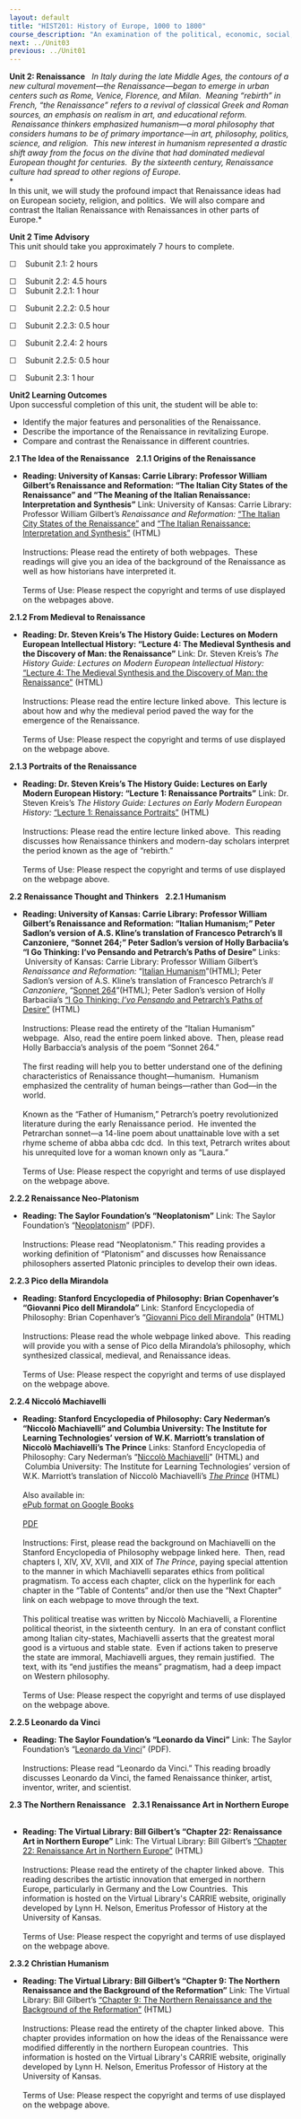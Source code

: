 ```yaml
---
layout: default
title: "HIST201: History of Europe, 1000 to 1800"
course_description: "An examination of the political, economic, social, religious, and intellectual history of Europe from the Middle Ages to the 18th century revolutions, with particular emphasis on primary-source interpretation."
next: ../Unit03
previous: ../Unit01
---
```

**Unit 2: Renaissance** <span id="2"></span> 
*In Italy during the late Middle Ages, the contours of a new cultural
movement—the Renaissance—began to emerge in urban centers such as Rome,
Venice, Florence, and Milan.  Meaning “rebirth” in French, “the
Renaissance” refers to a revival of classical Greek and Roman sources,
an emphasis on realism in art, and educational reform.  Renaissance
thinkers emphasized humanism—a moral philosophy that considers humans to
be of primary importance—in art, philosophy, politics, science, and
religion.  This new interest in humanism represented a drastic shift
away from the focus on the divine that had dominated medieval European
thought for centuries.  By the sixteenth century, Renaissance culture
had spread to other regions of Europe.*  
 *     
 In this unit, we will study the profound impact that Renaissance ideas
had on European society, religion, and politics.  We will also compare
and contrast the Italian Renaissance with Renaissances in other parts of
Europe.*

**Unit 2 Time Advisory**  
This unit should take you approximately 7 hours to complete.  
  
 ☐    Subunit 2.1: 2 hours  
  
 ☐    Subunit 2.2: 4.5 hours  
<span id="cke_bm_599S" style="display: none; "> </span><span
id="cke_bm_600S" style="display: none; "> </span><span id="cke_bm_601S"
style="display: none; "> </span>☐    Subunit 2.2.1: 1 hour  
 <span id="cke_bm_600E" style="display: none; "> </span><span
id="cke_bm_599E" style="display: none; "> </span>

☐    Subunit 2.2.2: 0.5 hour

☐    Subunit 2.2.3: 0.5 hour

☐    Subunit 2.2.4: 2 hours

☐    Subunit 2.2.5: 0.5 hour  
 <span id="cke_bm_601E" style="display: none; "> </span>

☐    Subunit 2.3: 1 hour

**Unit2 Learning Outcomes**  
Upon successful completion of this unit, the student will be able to:

-   Identify the major features and personalities of the Renaissance.
-   Describe the importance of the Renaissance in revitalizing Europe.
-   Compare and contrast the Renaissance in different countries.

**2.1 The Idea of the Renaissance** <span id="2.1"></span> 
**2.1.1 Origins of the Renaissance** <span id="2.1.1"></span> 
-   **Reading: University of Kansas: Carrie Library: Professor William
    Gilbert’s Renaissance and Reformation: “The Italian City States of
    the Renaissance” and “The Meaning of the Italian Renaissance:
    Interpretation and Synthesis”**
    Link: University of Kansas: Carrie Library: Professor William
    Gilbert’s *Renaissance and Reformation:* [“The Italian City States
    of the
    Renaissance”](http://vlib.iue.it/carrie/texts/carrie_books/gilbert/03.html)
    and [“The Italian Renaissance: Interpretation and
    Synthesis”](http://vlib.iue.it/carrie/texts/carrie_books/gilbert/08.html)
    (HTML)  
        
     Instructions: Please read the entirety of both webpages.  These
    readings will give you an idea of the background of the Renaissance
    as well as how historians have interpreted it.  
        
     Terms of Use: Please respect the copyright and terms of use
    displayed on the webpages above.

**2.1.2 From Medieval to Renaissance** <span id="2.1.2"></span> 
-   **Reading: Dr. Steven Kreis’s The History Guide: Lectures on Modern
    European Intellectual History: “Lecture 4: The Medieval Synthesis
    and the Discovery of Man: the Renaissance”**
    Link: Dr. Steven Kreis’s *The History Guide: Lectures on Modern
    European Intellectual History:* [“Lecture 4: The Medieval Synthesis
    and the Discovery of Man: the
    Renaissance”](http://www.historyguide.org/intellect/lecture4a.html) (HTML)  
        
     Instructions: Please read the entire lecture linked above.  This
    lecture is about how and why the medieval period paved the way for
    the emergence of the Renaissance.    
        
     Terms of Use: Please respect the copyright and terms of use
    displayed on the webpage above.

**2.1.3 Portraits of the Renaissance** <span id="2.1.3"></span> 
-   **Reading: Dr. Steven Kreis’s The History Guide: Lectures on Early
    Modern European History: “Lecture 1: Renaissance Portraits”**
    Link: Dr. Steven Kreis’s *The History Guide: Lectures on Early
    Modern European History:* [“Lecture 1: Renaissance
    Portraits”](http://www.historyguide.org/earlymod/lecture1c.html)
    (HTML)  
        
     Instructions: Please read the entire lecture linked above.  This
    reading discusses how Renaissance thinkers and modern-day scholars
    interpret the period known as the age of “rebirth.”    
        
     Terms of Use: Please respect the copyright and terms of use
    displayed on the webpage above.

**2.2 Renaissance Thought and Thinkers** <span id="2.2"></span> 
**2.2.1 Humanism** <span id="2.2.1"></span> 
-   **Reading: University of Kansas: Carrie Library: Professor William
    Gilbert’s Renaissance and Reformation: “Italian Humanism;” Peter
    Sadlon’s version of A.S. Kline’s translation of Francesco Petrarch’s
    Il Canzoniere, “Sonnet 264;” Peter Sadlon’s version of Holly
    Barbaciia’s “I Go Thinking: I’vo Pensando and Petrarch’s Paths of
    Desire”**
    Links:  University of Kansas: Carrie Library: Professor William
    Gilbert’s *Renaissance and Reformation:* “[Italian
    Humanism](http://vlib.iue.it/carrie/texts/carrie_books/gilbert/05.html)”(HTML);
    Peter Sadlon’s version of A.S. Kline’s translation of Francesco
    Petrarch’s *Il Canzoniere*, “[Sonnet
    264](http://petrarch.petersadlon.com/canzoniere.html?poem=264)”(HTML);
    Peter Sadlon’s version of Holly Barbaciia’s [“I Go Thinking: *I’vo
    Pensando* and Petrarch’s Paths of
    Desire”](http://petrarch.petersadlon.com/submissions/Barbaccia.html)
    (HTML)  
        
     Instructions: Please read the entirety of the “Italian Humanism”
    webpage.  Also, read the entire poem linked above.  Then, please
    read Holly Barbaccia’s analysis of the poem “Sonnet 264.”  
        
     The first reading will help you to better understand one of the
    defining characteristics of Renaissance thought—humanism.  Humanism
    emphasized the centrality of human beings—rather than God—in the
    world.    
        
     Known as the “Father of Humanism,” Petrarch’s poetry revolutionized
    literature during the early Renaissance period.  He invented the
    Petrarchan sonnet—a 14-line poem about unattainable love with a set
    rhyme scheme of abba abba cdc dcd.  In this text, Petrarch writes
    about his unrequited love for a woman known only as “Laura.”  
        
     Terms of Use: Please respect the copyright and terms of use
    displayed on the webpage above.

**2.2.2 Renaissance Neo-Platonism** <span id="2.2.2"></span> 
-   **Reading: The Saylor Foundation’s “Neoplatonism”**
    Link: The Saylor Foundation’s
    “[Neoplatonism](http://www.saylor.org/site/wp-content/uploads/2012/10/HIST201-2.2.2-Neoplatonism-FINAL1.pdf)”
    (PDF).  
        
     Instructions: Please read “Neoplatonism.” This reading provides a
    working definition of “Platonism” and discusses how Renaissance
    philosophers asserted Platonic principles to develop their own
    ideas.

**2.2.3 Pico della Mirandola** <span id="2.2.3"></span> 
-   **Reading: Stanford Encyclopedia of Philosophy: Brian Copenhaver’s
    “Giovanni Pico dell Mirandola”**
    Link: Stanford Encyclopedia of Philosophy: Brian Copenhaver’s
    “[Giovanni Pico dell
    Mirandola](http://plato.stanford.edu/entries/pico-della-mirandola)”
    (HTML)  
        
     Instructions: Please read the whole webpage linked above.  This
    reading will provide you with a sense of Pico della Mirandola’s
    philosophy, which synthesized classical, medieval, and Renaissance
    ideas.  
        
     Terms of Use: Please respect the copyright and terms of use
    displayed on the webpage above.

**2.2.4 Niccoló Machiavelli** <span id="2.2.4"></span> 
-   **Reading: Stanford Encyclopedia of Philosophy: Cary Nederman’s
    “Niccolò Machiavelli” and Columbia University: The Institute for
    Learning Technologies’ version of W.K. Marriott’s translation of
    Niccolò Machiavelli’s The Prince**
    Links: Stanford Encyclopedia of Philosophy: Cary Nederman’s
    “[Niccolò
    Machiavelli](http://plato.stanford.edu/entries/machiavelli/)" (HTML)
    and  Columbia University: The Institute for Learning Technologies’
    version of W.K. Marriott’s translation of Niccolò Machiavelli’s
    [*The
    Prince*](http://www.ilt.columbia.edu/publications/machiavelli.html)
    (HTML)  
        
     Also available in:  
     [ePub format on Google
    Books](http://books.google.com/books?id=KdZZAAAAMAAJ&dq=Niccol%C3%B3+Machiavelli%E2%80%99s+The+Prince&printsec=frontcover&source=bn&hl=en&ei=x1aOTJbZJIa8lQfh8PXMAg&sa=X&oi=book_result&ct=result&resnum=4&ved=0CCsQ6AEwAw#v=onepage&q&f=false)  
        
     [PDF](http://www.constitution.org/mac/prince.pdf)  
        
     Instructions: First, please read the background on Machiavelli on
    the Stanford Encyclopedia of Philosophy webpage linked here.  Then,
    read chapters I, XIV, XV, XVII, and XIX of *The Prince*, paying
    special attention to the manner in which Machiavelli separates
    ethics from political pragmatism. To access each chapter, click on
    the hyperlink for each chapter in the “Table of Contents” and/or
    then use the “Next Chapter” link on each webpage to move through the
    text.  
        
     This political treatise was written by Niccolò Machiavelli, a
    Florentine political theorist, in the sixteenth century.  In an era
    of constant conflict among Italian city-states, Machiavelli asserts
    that the greatest moral good is a virtuous and stable state.  Even
    if actions taken to preserve the state are immoral, Machiavelli
    argues, they remain justified.  The text, with its “end justifies
    the means” pragmatism, had a deep impact on Western philosophy.   
        
     Terms of Use: Please respect the copyright and terms of use
    displayed on the webpage above.

**2.2.5 Leonardo da Vinci** <span id="2.2.5"></span> 
-   **Reading: The Saylor Foundation’s “Leonardo da Vinci”**
    Link: The Saylor Foundation’s “[Leonardo da
    Vinci](http://www.saylor.org/site/wp-content/uploads/2012/10/HIST201-2.2.5-LeonardoDaVinci-FINAL1.pdf)”
    (PDF).  
        
     Instructions: Please read “Leonardo da Vinci.” This reading broadly
    discusses Leonardo da Vinci, the famed Renaissance thinker, artist,
    inventor, writer, and scientist.

**2.3 The Northern Renaissance** <span id="2.3"></span> 
**2.3.1 Renaissance Art in Northern Europe** <span id="2.3.1"></span> 
-   **Reading: The Virtual Library: Bill Gilbert’s “Chapter 22:
    Renaissance Art in Northern Europe”**
    Link: The Virtual Library: Bill Gilbert’s [“Chapter 22: Renaissance
    Art in Northern
    Europe”](http://vlib.iue.it/carrie/texts/carrie_books/gilbert/22.html)
    (HTML)  
        
     Instructions: Please read the entirety of the chapter linked above.
     This reading describes the artistic innovation that emerged in
    northern Europe, particularly in Germany and the Low Countries.
     This information is hosted on the Virtual Library's CARRIE website,
    originally developed by Lynn H. Nelson, Emeritus Professor of
    History at the University of Kansas.  
        
     Terms of Use: Please respect the copyright and terms of use
    displayed on the webpage above.

**2.3.2 Christian Humanism** <span id="2.3.2"></span> 
-   **Reading: The Virtual Library: Bill Gilbert’s “Chapter 9: The
    Northern Renaissance and the Background of the Reformation”**
    Link: The Virtual Library: Bill Gilbert’s [“Chapter 9: The Northern
    Renaissance and the Background of the
    Reformation”](http://vlib.iue.it/carrie/texts/carrie_books/gilbert/09.html)
    (HTML)  
        
     Instructions: Please read the entirety of the chapter linked above.
     This chapter provides information on how the ideas of the
    Renaissance were modified differently in the northern European
    countries.  This information is hosted on the Virtual Library's
    CARRIE website, originally developed by Lynn H. Nelson, Emeritus
    Professor of History at the University of Kansas.       
        
     Terms of Use: Please respect the copyright and terms of use
    displayed on the webpage above.



